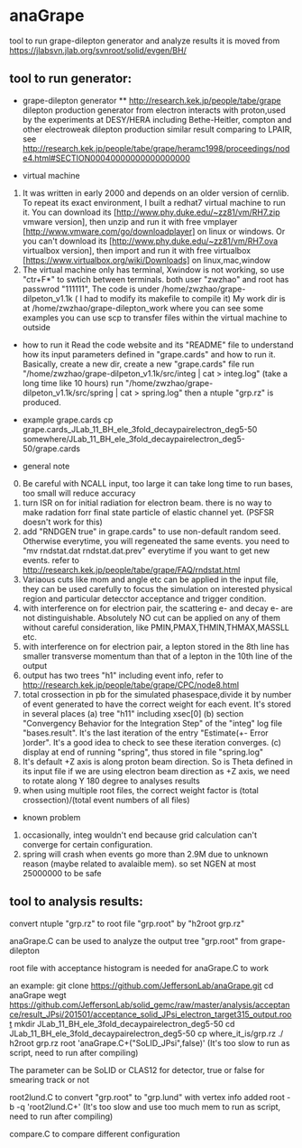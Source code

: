 # anaGrape
tool to run grape-dilepton generator and analyze results
it is moved from https://jlabsvn.jlab.org/svnroot/solid/evgen/BH/

## tool to run generator:

* grape-dilepton generator
** http://research.kek.jp/people/tabe/grape
dilepton production generator from electron interacts with proton,used by the experiments at DESY/HERA
including Bethe-Heitler, compton and other electroweak dilepton production
similar result comparing to LPAIR, see http://research.kek.jp/people/tabe/grape/heramc1998/proceedings/node4.html#SECTION00040000000000000000

* virtual machine 
1. It was written in early 2000 and depends on an older version of cernlib. To repeat its exact environment, I built a redhat7 virtual machine to run it. You can download its [http://www.phy.duke.edu/~zz81/vm/RH7.zip vmware version], then unzip and run it with free vmplayer [http://www.vmware.com/go/downloadplayer] on linux or windows. Or you can't download its [http://www.phy.duke.edu/~zz81/vm/RH7.ova virtualbox version], then import and run it with free virtualbox [https://www.virtualbox.org/wiki/Downloads] on linux,mac,window
2. The virtual machine only has terminal, Xwindow is not working, so use "ctr+F*" to swtich between terminals. both user "zwzhao" and root has passwrod "111111", 
The code is under /home/zwzhao/grape-dilpeton_v1.1k ( I had to modify its makefile to compile it)
My work dir is at /home/zwzhao/grape-dilepton_work where you can see some examples
you can use scp to transfer files within the virtual machine to outside

* how to run it
Read the code website and its "README" file to understand how its input parameters defined in "grape.cards" and how to run it. 
Basically, create a new dir, create a new "grape.cards" file
run "/home/zwzhao/grape-dilpeton_v1.1k/src/integ | cat > integ.log" (take a long time like 10 hours)
run "/home/zwzhao/grape-dilpeton_v1.1k/src/spring | cat > spring.log"
then a ntuple "grp.rz" is produced. 

* example grape.cards
cp grape.cards_JLab_11_BH_ele_3fold_decaypairelectron_deg5-50 somewhere/JLab_11_BH_ele_3fold_decaypairelectron_deg5-50/grape.cards

* general note 
0. Be careful with NCALL input, too large it can take long time to run bases, too small will reduce accuracy
1. turn ISR on for initial radiation for electron beam. there is no way to make radation forr final state particle of elastic channel yet. (PSFSR doesn't work for this)
2. add "RNDGEN true" in grape.cards" to use non-default random seed. Otherwise everytime, you will regeneated the same events. you need to "mv rndstat.dat rndstat.dat.prev" everytime if you want to get new events. refer to http://research.kek.jp/people/tabe/grape/FAQ/rndstat.html
3. Variaous cuts like mom and angle etc can be applied in the input file, they can be used carefully to focus the simulation on interested physical region and particular detecctor acceptance and trigger condition.
4. with interference on for electrion pair, the scattering e- and decay e- are not distinguishable. Absolutely NO cut can be applied on any of them without careful consideration, like PMIN,PMAX,THMIN,THMAX,MASSLL etc.
5. with interference on for electrion pair, a lepton stored in the 8th line has smaller transverse momentum than that of a lepton in the 10th line of the output
6. output has two trees "h1" including event info, refer to http://research.kek.jp/people/tabe/grape/CPC/node8.html
7. total crossection in pb for the simulated phasespace,divide it by number of event generated to have the correct weight for each event. It's stored in several places
   (a) tree "h11" including xsec[0]
   (b) section "Convergency Behavior for the Integration Step" of the "integ" log file "bases.result". It's the last iteration of the entry "Estimate(+- Error )order". It's a good idea to check to see these iteration converges.
   (c) display at end of running "spring", thus stored in file "spring.log"
8. It's default +Z axis is along proton beam direction. So is Theta defined in its input file
if we are using electron beam direction as +Z axis, we need to rotate along Y 180 degree to analyses results
9. when using multiple root files, the correct weight factor is (total crossection)/(total event numbers of all files)

* known problem
1. occasionally, integ wouldn't end because grid calculation can't converge for certain configuration. 
2. spring will crash when events go more than 2.9M due to unknown reason (maybe related to avalaible mem). so set NGEN at most 25000000 to be safe

tool to analysis results:
--------------------
convert ntuple "grp.rz" to root file "grp.root" by "h2root grp.rz"

anaGrape.C can be used to analyze the output tree "grp.root" from grape-dilepton

root file with acceptance histogram is needed for anaGrape.C to work

an example:
git clone https://github.com/JeffersonLab/anaGrape.git
cd anaGrape
wegt https://github.com/JeffersonLab/solid_gemc/raw/master/analysis/acceptance/result_JPsi/201501/acceptance_solid_JPsi_electron_target315_output.root
mkdir JLab_11_BH_ele_3fold_decaypairelectron_deg5-50
cd JLab_11_BH_ele_3fold_decaypairelectron_deg5-50
cp where_it_is/grp.rz ./
h2root grp.rz
root 'anaGrape.C+("SoLID_JPsi",false)' (It's too slow to run as script, need to run after compiling)

The parameter can be SoLID or CLAS12 for detector, true or false for smearing track or not

root2lund.C to convert "grp.root" to "grp.lund" with vertex info added
root -b -q 'root2lund.C+' (It's too slow and use too much mem to run as script, need to run after compiling)

compare.C to compare different configuration
